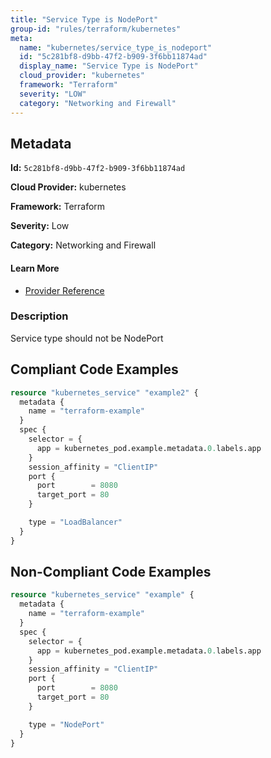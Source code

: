 ```yaml
---
title: "Service Type is NodePort"
group-id: "rules/terraform/kubernetes"
meta:
  name: "kubernetes/service_type_is_nodeport"
  id: "5c281bf8-d9bb-47f2-b909-3f6bb11874ad"
  display_name: "Service Type is NodePort"
  cloud_provider: "kubernetes"
  framework: "Terraform"
  severity: "LOW"
  category: "Networking and Firewall"
---
```

## Metadata

**Id:** `5c281bf8-d9bb-47f2-b909-3f6bb11874ad`

**Cloud Provider:** kubernetes

**Framework:** Terraform

**Severity:** Low

**Category:** Networking and Firewall

#### Learn More

 - [Provider Reference](https://registry.terraform.io/providers/hashicorp/kubernetes/latest/docs/resources/service#type)

### Description

 Service type should not be NodePort


## Compliant Code Examples
```terraform
resource "kubernetes_service" "example2" {
  metadata {
    name = "terraform-example"
  }
  spec {
    selector = {
      app = kubernetes_pod.example.metadata.0.labels.app
    }
    session_affinity = "ClientIP"
    port {
      port        = 8080
      target_port = 80
    }

    type = "LoadBalancer"
  }
}

```
## Non-Compliant Code Examples
```terraform
resource "kubernetes_service" "example" {
  metadata {
    name = "terraform-example"
  }
  spec {
    selector = {
      app = kubernetes_pod.example.metadata.0.labels.app
    }
    session_affinity = "ClientIP"
    port {
      port        = 8080
      target_port = 80
    }

    type = "NodePort"
  }
}

```